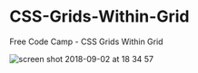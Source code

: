 # CSS-Grids-Within-Grid
Free Code Camp - CSS Grids Within Grid

![screen shot 2018-09-02 at 18 34 57](https://user-images.githubusercontent.com/16766170/44958950-6b8ad200-aedf-11e8-8bee-29a928fe9231.png)
